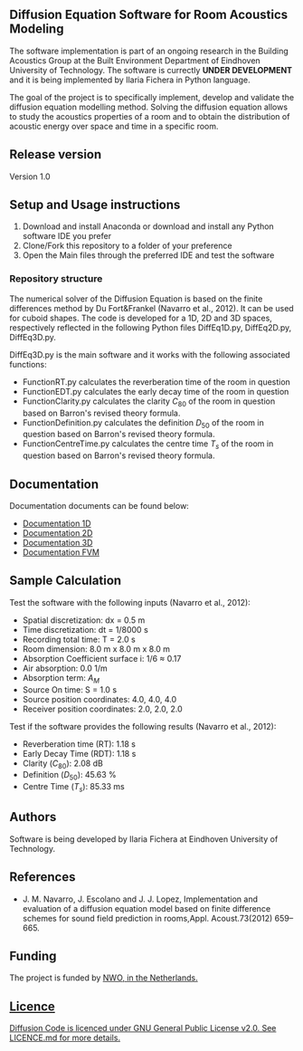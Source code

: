 ## Diffusion Equation Software for Room Acoustics Modeling
The software implementation is part of an ongoing research in the Building Acoustics Group at the Built Environment Department of Eindhoven University of Technology.
The software is currectly **UNDER DEVELOPMENT** and it is being implemented by Ilaria Fichera in Python language.

The goal of the project is to specifically implement, develop and validate the diffusion equation modelling method.
Solving the diffusion equation allows to study the acoustics properties of a room and to obtain the distribution of acoustic energy over space and time in a specific room.

## Release version
Version 1.0

## Setup and Usage instructions
1. Download and install Anaconda or download and install any Python software IDE you prefer
2. Clone/Fork this repository to a folder of your preference
3. Open the Main files through the preferred IDE and test the software

### Repository structure
The numerical solver of the Diffusion Equation is based on the finite differences method by Du Fort&Frankel (Navarro et al., 2012).
It can be used for cuboid shapes. The code is developed for a 1D, 2D and 3D spaces, respectively reflected in the following Python files DiffEq1D.py, DiffEq2D.py, DiffEq3D.py.

DiffEq3D.py is the main software and it works with the following associated functions:
+ FunctionRT.py calculates the reverberation time of the room in question
+ FunctionEDT.py calculates the early decay time of the room in question
+ FunctionClarity.py calculates the clarity $C_{80}$ of the room in question based on Barron's revised theory formula.
+ FunctionDefinition.py calculates the definition $D_{50}$ of the room in question based on Barron's revised theory formula.
+ FunctionCentreTime.py calculates the centre time $T_s$ of the room in question based on Barron's revised theory formula.

## Documentation
Documentation documents can be found below:
- [Documentation 1D](https://ilariafichera.github.io/Diffusion/Documentation1D.html)
- [Documentation 2D](https://ilariafichera.github.io/Diffusion/Documentation2D.html)
- [Documentation 3D](https://ilariafichera.github.io/Diffusion/Documentation3D.html)
- [Documentation FVM](https://ilariafichera.github.io/Diffusion/DocumentationFVM.html)

## Sample Calculation

Test the software with the following inputs (Navarro et al., 2012):
- Spatial discretization:             dx = 0.5 m
- Time discretization:                dt = 1/8000 s
- Recording total time:               T = 2.0 s
- Room dimension:                     8.0 m x 8.0 m x 8.0 m 
- Absorption Coefficient surface i:   1/6 ≈ 0.17
- Air absorption:                     0.0 1/m
- Absorption term:                    $A_{M}$
- Source On time:                     S = 1.0 s 
- Source position coordinates:        4.0, 4.0, 4.0 
- Receiver position coordinates:      2.0, 2.0, 2.0

Test if the software provides the following results (Navarro et al., 2012):
- Reverberation time (RT):            1.18 s
- Early Decay Time (RDT):             1.18 s
- Clarity ($C_{80}$):                 2.08 dB
- Definition ($D_{50}$):              45.63 %
- Centre Time ($T_s$):                85.33 ms

## Authors
Software is being developed by Ilaria Fichera at Eindhoven University of Technology.

## References
+ J. M. Navarro, J. Escolano and J. J. Lopez, Implementation and evaluation of a diffusion equation model based on finite difference schemes for sound field prediction in rooms,Appl. Acoust.73(2012) 659–665.

## Funding
The project is funded by <u>[NWO](https://www.nwo.nl/projecten/19430), in the Netherlands.

## Licence
Diffusion Code is licenced under GNU General Public License v2.0. See LICENCE.md for more details.
